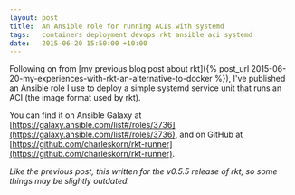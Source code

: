 ```yaml
---
layout: post
title:  An Ansible role for running ACIs with systemd
tags:   containers deployment devops rkt ansible aci systemd
date:   2015-06-20 15:50:00 +10:00
---
```


Following on from [my previous blog post about rkt]({% post_url 2015-06-20-my-experiences-with-rkt-an-alternative-to-docker %}), 
I've published an Ansible role I use to deploy a simple systemd service unit that runs an ACI (the image format used by rkt).

You can find it on Ansible Galaxy at [https://galaxy.ansible.com/list#/roles/3736](https://galaxy.ansible.com/list#/roles/3736), 
and on GitHub at [https://github.com/charleskorn/rkt-runner](https://github.com/charleskorn/rkt-runner).

_Like the previous post, this written for the v0.5.5 release of rkt, so some things may be slightly outdated._
